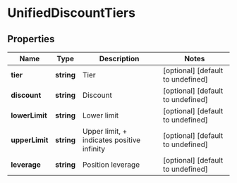 # UnifiedDiscountTiers

## Properties

Name | Type | Description | Notes
------------ | ------------- | ------------- | -------------
**tier** | **string** | Tier | [optional] [default to undefined]
**discount** | **string** | Discount | [optional] [default to undefined]
**lowerLimit** | **string** | Lower limit | [optional] [default to undefined]
**upperLimit** | **string** | Upper limit, + indicates positive infinity | [optional] [default to undefined]
**leverage** | **string** | Position leverage | [optional] [default to undefined]

